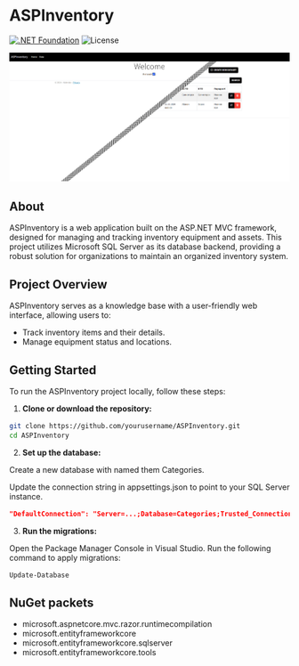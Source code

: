 # ASPInventory

[![.NET Foundation](https://img.shields.io/badge/.NET%20Foundation-blueviolet.svg)](https://www.dotnetfoundation.org/)
![License](https://img.shields.io/badge/License-MIT-blue)

<p align="center">
<img alt="WiFi Duck Logo" src="Assets/overwiev.jpg" width="640">
</p>

## About

ASPInventory is a web application built on the ASP.NET MVC framework, designed for managing and tracking inventory equipment and assets. This project utilizes Microsoft SQL Server as its database backend, providing a robust solution for organizations to maintain an organized inventory system.

## Project Overview

ASPInventory serves as a knowledge base with a user-friendly web interface, allowing users to:

- Track inventory items and their details.
- Manage equipment status and locations.

## Getting Started

To run the ASPInventory project locally, follow these steps:

1. **Clone or download the repository:**
 ```bash
 git clone https://github.com/yourusername/ASPInventory.git
 cd ASPInventory 
```
2. **Set up the database:**

Create a new database with named them Categories.

Update the connection string in appsettings.json to point to your SQL Server instance.
```json
"DefaultConnection": "Server=...;Database=Categories;Trusted_Connection=True;TrustServerCertificate=True"
```

3. **Run the migrations:**

Open the Package Manager Console in Visual Studio.
Run the following command to apply migrations:
```bash
Update-Database
```

## NuGet packets
- microsoft.aspnetcore.mvc.razor.runtimecompilation
- microsoft.entityframeworkcore
- microsoft.entityframeworkcore.sqlserver
- microsoft.entityframeworkcore.tools
